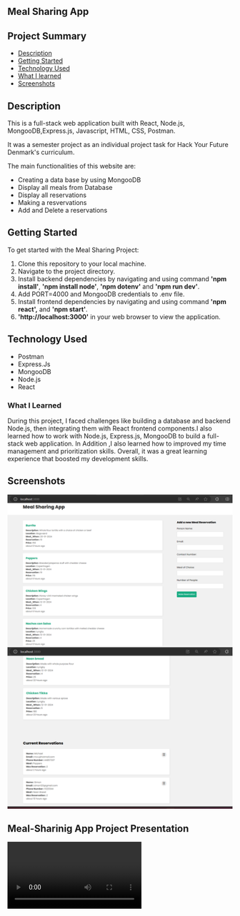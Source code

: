 ## Meal Sharing App

## Project Summary

* [Description](#about)
* [Getting Started](#getting_started)
* [Technology Used](#usage)
* [What I learned](#built_using)
* [Screenshots](#authors)

## Description

This is a full-stack web application built with React, Node.js, MongooDB,Express.js, Javascript, HTML, CSS, Postman.

It was a semester project as an individual project task for Hack Your Future Denmark's curriculum.

The main functionalities of this website are:

* Creating a data base by using MongooDB
* Display all meals from Database
* Display all reservations
* Making a resvervations
* Add and Delete a reservations

## Getting Started

To get started with the Meal Sharing Project:

1. Clone this repository to your local machine.
2. Navigate to the project directory.
3. Install backend dependencies by navigating and using command **'npm install'**, **'npm install node'**, **'npm dotenv'** and **'npm run dev'**.
4. Add PORT=4000 and MongooDB credentials to .env file. 
5. Install frontend dependencies by navigating and using command **'npm  react',** and **'npm start'**.
6. **'http://localhost:3000'** in your web browser to view the application.

## Technology Used

* Postman
* Express.Js
* MongooDB
* Node.js
* React

### What I Learned

During this project, I faced challenges like building a database and backend  Node.js, then integrating them with React frontend components.I also learned how to work with Node.js, Express.js, MongooDB to build a full-stack web application. In Addition ,I also learned how to improved my time management and prioritization skills.
Overall, it was a great learning experience that boosted my development skills.

## Screenshots
![Project ](/frontend/img/project.png)
![Project ](/frontend/img/project2.png)



## Meal-Sharinig App Project Presentation
![Project_demo](/frontend/img/meal_sharing_demo.mp4)